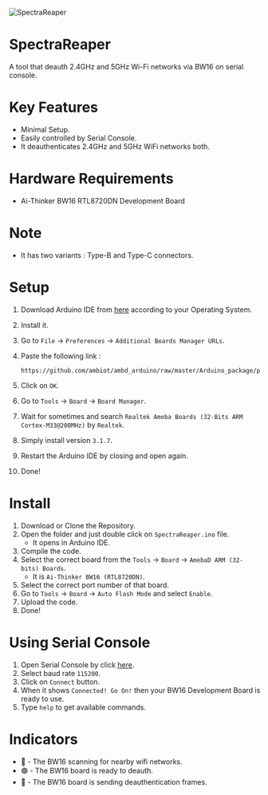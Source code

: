 ![SpectraReaper](https://github.com/user-attachments/assets/51cced16-b313-418e-99fb-77cb30f7cf2e)

# SpectraReaper
A tool that deauth 2.4GHz and 5GHz Wi-Fi networks via BW16 on serial console.

# Key Features
- Minimal Setup.
- Easily controlled by Serial Console.
- It deauthenticates 2.4GHz and 5GHz WiFi networks both.

# Hardware Requirements
- Ai-Thinker BW16 RTL8720DN Development Board

# Note
- It has two variants : Type-B and Type-C connectors.

# Setup
1. Download Arduino IDE from [here](https://www.arduino.cc/en/software) according to your Operating System.
2. Install it.
3. Go to `File` → `Preferences` → `Additional Boards Manager URLs`.
4. Paste the following link :
   
   ```
   https://github.com/ambiot/ambd_arduino/raw/master/Arduino_package/package_realtek_amebad_index.json
   ```
5. Click on `OK`.
6. Go to `Tools` → `Board` → `Board Manager`.
7. Wait for sometimes and search `Realtek Ameba Boards (32-Bits ARM Cortex-M33@200MHz)` by `Realtek`.
8. Simply install version `3.1.7`.
9. Restart the Arduino IDE by closing and open again.
10. Done!

# Install
1. Download or Clone the Repository.
2. Open the folder and just double click on `SpectraReaper.ino` file.
   - It opens in Arduino IDE.
3. Compile the code.
4. Select the correct board from the `Tools` → `Board` → `AmebaD ARM (32-bits) Boards`.
   - It is `Ai-Thinker BW16 (RTL8720DN)`.
6. Select the correct port number of that board.
7. Go to `Tools` → `Board` → `Auto Flash Mode` and select `Enable`.
8. Upload the code.
9. Done!

# Using Serial Console
1. Open Serial Console by click [here](https://wirebits.github.io/SerialConsole/).
2. Select baud rate `115200`.
3. Click on `Connect` button.
4. When it shows `Connected! Go On!` then your BW16 Development Board is ready to use.
5. Type `help` to get available commands.

# Indicators
- 🔵 - The BW16 scanning for nearby wifi networks.
- 🟢 - The BW16 board is ready to deauth.
- 🔴 - The BW16 board is sending deauthentication frames.
